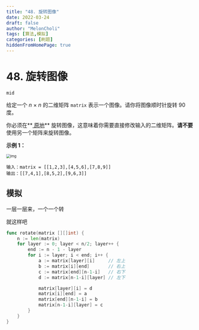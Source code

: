```yaml
---
title: "48. 旋转图像"
date: 2022-03-24
draft: false
author: "MelonCholi"
tags: [算法,模拟]
categories: [刷题]
hiddenFromHomePage: true
---
```


# 48. 旋转图像

`mid`

给定一个 *n* × *n* 的二维矩阵 `matrix` 表示一个图像。请你将图像顺时针旋转 90 度。

你必须在**[ 原地](https://baike.baidu.com/item/原地算法)** 旋转图像，这意味着你需要直接修改输入的二维矩阵。**请不要** 使用另一个矩阵来旋转图像。

**示例 1：**

<img src="https://markdown-1303167219.cos.ap-shanghai.myqcloud.com/mat1.jpg" alt="img" style="zoom:67%;" />

```
输入：matrix = [[1,2,3],[4,5,6],[7,8,9]]
输出：[[7,4,1],[8,5,2],[9,6,3]]
```

## 模拟

一层一层来，一个一个转

就这样吧

```go
func rotate(matrix [][]int) {
	n := len(matrix)
	for layer := 0; layer < n/2; layer++ {
		end := n - 1 - layer
		for i := layer; i < end; i++ {
			a := matrix[layer][i]     // 左上
			b := matrix[i][end]       // 右上
			c := matrix[end][n-1-i]   // 右下
			d := matrix[n-1-i][layer] // 左下

			matrix[layer][i] = d
			matrix[i][end] = a
			matrix[end][n-1-i] = b
			matrix[n-1-i][layer] = c
		}
	}
}
```

